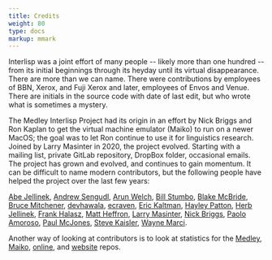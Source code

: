 ```yaml
---
title: Credits
weight: 80
type: docs
markup: mmark
---
```


Interlisp was a joint effort of many people -- likely more than one hundred -- from its initial beginnings through its heyday until its virtual disappearance. There are more than we can name. There were contributions by employees of BBN, Xerox, and Fuji Xerox and later, employees of Envos and Venue. There are initials in the source code with date of last edit, but who wrote what is sometimes a mystery.

<!-- We do have a list of those we remember who are no longer with us [In Memoriam](/medley/history/in-memoriam). -->

The Medley Interlisp Project had its origin in an effort by Nick Briggs and Ron Kaplan to get the virtual machine emulator (Maiko) to run on a newer MacOS; the goal was to let Ron continue to use it for linguistics research. Joined by Larry Masinter in 2020, the project evolved. Starting with a mailing list, private GitLab repository, DropBox folder, occasional emails. The project has grown and evolved, and continues to gain momentum. It can be difficult to name modern contributors, but the following people have helped the project over the last few years:

[Abe Jellinek](https://github.com/AbeJellinek), [Andrew Sengudl](https://github.com/phantomics), [Arun Welch](https://github.com/Anzus),  [Bill Stumbo](https://github.com/stumbo), [Blake McBride](https://github.com/blakemcbride), [Bruce Mitchener](https://github.com/waywardmonkeys),   [devhawala](https://github.com/devhawala),  [ecraven](https://github.com/ecraven), [Eric Kaltman](https://github.com/ekaltman), [Hayley Patton](https://github.com/no-defun-allowed), [Herb Jellinek](https://github.com/hjellinek),   [Frank Halasz](https://github.com/fghalasz),   [Matt Heffron](https://github.com/MattHeffron), [Larry Masinter](https://github.com/masinter), [Nick Briggs](https://github.com/nbriggs), [Paolo Amoroso](https://github.com/pamoroso), [Paul McJones](https://github.com/pmcjones), [Steve Kaisler](https://github.com/skaisler1), [Wayne Marci](https://www.linkedin.com/in/waynemarci).

Another way of looking at contributors is to look at statistics for the [Medley](https://github.com/Interlisp/medley/graphs/contributors), [Maiko](https://github.com/Interlisp/maiko/graphs/contributors), [online](https::/github.com/Interlisp/online/graphs/contributors), and [website](https://github.com/Interlisp/Interlisp/Interlisp.github.io/graphs/contributors) repos.
